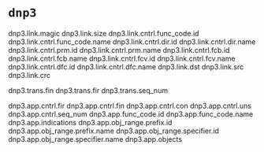 # `dnp3`

dnp3.link.magic
dnp3.link.size
dnp3.link.cntrl.func_code.id
dnp3.link.cntrl.func_code.name
dnp3.link.cntrl.dir.id
dnp3.link.cntrl.dir.name
dnp3.link.cntrl.prm.id
dnp3.link.cntrl.prm.name
dnp3.link.cntrl.fcb.id
dnp3.link.cntrl.fcb.name
dnp3.link.cntrl.fcv.id
dnp3.link.cntrl.fcv.name
dnp3.link.cntrl.dfc.id
dnp3.link.cntrl.dfc.name
dnp3.link.dst
dnp3.link.src
dnp3.link.crc

dnp3.trans.fin
dnp3.trans.fir
dnp3.trans.seq_num

dnp3.app.cntrl.fir
dnp3.app.cntrl.fin
dnp3.app.cntrl.con
dnp3.app.cntrl.uns
dnp3.app.cntrl.seq_num
dnp3.app.func_code.id
dnp3.app.func_code.name
dnp3.app.indications
dnp3.app.obj_range.prefix.id
dnp3.app.obj_range.prefix.name
dnp3.app.obj_range.specifier.id
dnp3.app.obj_range.specifier.name
dnp3.app.objects
